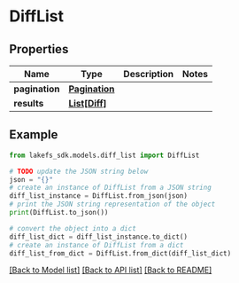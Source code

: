 # DiffList


## Properties

Name | Type | Description | Notes
------------ | ------------- | ------------- | -------------
**pagination** | [**Pagination**](Pagination.md) |  | 
**results** | [**List[Diff]**](Diff.md) |  | 

## Example

```python
from lakefs_sdk.models.diff_list import DiffList

# TODO update the JSON string below
json = "{}"
# create an instance of DiffList from a JSON string
diff_list_instance = DiffList.from_json(json)
# print the JSON string representation of the object
print(DiffList.to_json())

# convert the object into a dict
diff_list_dict = diff_list_instance.to_dict()
# create an instance of DiffList from a dict
diff_list_from_dict = DiffList.from_dict(diff_list_dict)
```
[[Back to Model list]](../README.md#documentation-for-models) [[Back to API list]](../README.md#documentation-for-api-endpoints) [[Back to README]](../README.md)


